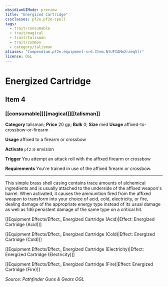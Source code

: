 ```yaml
---
obsidianUIMode: preview
title: "Energized Cartridge"
cssclasses: pf2e,pf2e-spell
tags:
  - trait/consumable
  - trait/magical
  - trait/talisman
  - trait/common
  - category/talisman
aliases: "Compendium.pf2e.equipment-srd.Item.NtUFIAMm2raeq5lr"
license: OGL
---
```

# Energized Cartridge
## Item 4
### [[consumable]][[magical]][[talisman]]

**Category** talisman; 
**Price** 20 gp; 
**Bulk** 0; **Size** med
**Usage** affixed-to-crossbow-or-firearm

**Usage** affixed to a firearm or crossbow

**Activate** `pf2:0` envision

**Trigger** You attempt an attack roll with the affixed firearm or crossbow

**Requirements** You're trained in use of the affixed firearm or crossbow.

* * *

This simple brass shell casing contains trace amounts of alchemical ingredients and is usually attached to the underside of the affixed weapon's barrel. When activated, it causes the ammunition fired from the affixed weapon to transform into your choice of acid, cold, electricity, or fire, dealing damage of the appropriate energy type instead of its usual damage as well as 1d6 persistent damage of the same type on a critical hit.

[[Equipment Effects/Effect_ Energized Cartridge (Acid)|Effect: Energized Cartridge (Acid)]]

[[Equipment Effects/Effect_ Energized Cartridge (Cold)|Effect: Energized Cartridge (Cold)]]

[[Equipment Effects/Effect_ Energized Cartridge (Electricity)|Effect: Energized Cartridge (Electricity)]]

[[Equipment Effects/Effect_ Energized Cartridge (Fire)|Effect: Energized Cartridge (Fire)]]

*Source: Pathfinder Guns & Gears*
*OGL*